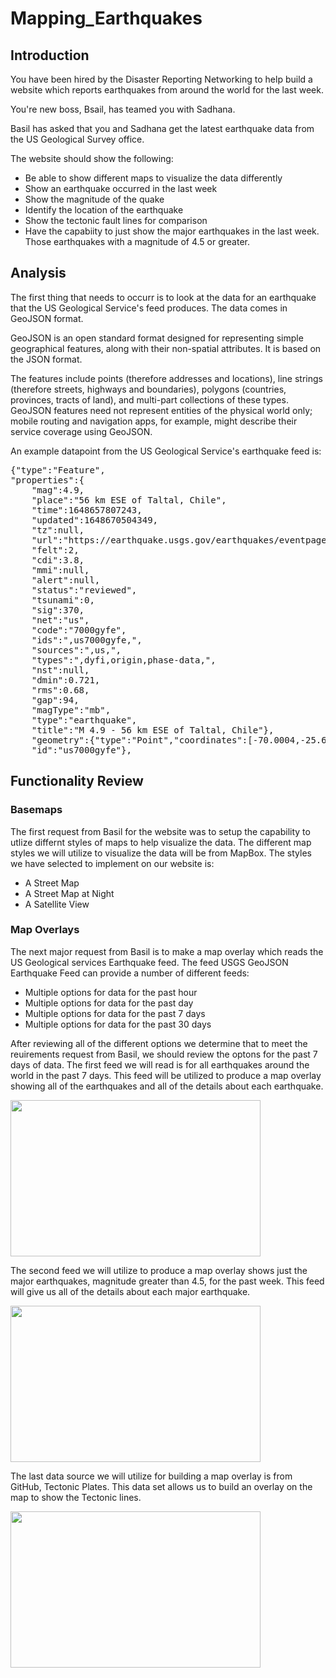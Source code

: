 # Mapping_Earthquakes
## Introduction

You have been hired by the Disaster Reporting Networking to help build a website which reports earthquakes from around the world for the last week.

You're new boss, Bsail, has teamed you with Sadhana.

Basil has asked that you and Sadhana get the latest earthquake data from the US Geological Survey office.

The website should show the following:

<ul>
	<li>Be able to show different maps to visualize the data differently</li>
	<li>Show an earthquake occurred in the last week	</li>
	<li>Show the magnitude of the quake</li>
	<li>Identify the location of the earthquake</li>
	<li>Show the tectonic fault lines for comparison</li>
	<li>Have the capabiity to just show the major earthquakes in the last week. Those earthquakes with a magnitude of 4.5 or greater.</li>
</ul>

## Analysis

The first thing that needs to occurr is to look at the data for an earthquake that the US Geological Service's feed produces. The data comes in GeoJSON format. 

GeoJSON is an open standard format designed for representing simple geographical features, along with their non-spatial attributes. It is based on the JSON format.

The features include points (therefore addresses and locations), line strings (therefore streets, highways and boundaries), polygons (countries, provinces, tracts of land), and multi-part collections of these types. GeoJSON features need not represent entities of the physical world only; mobile routing and navigation apps, for example, might describe their service coverage using GeoJSON.

An example datapoint from the US Geological Service's earthquake feed is:

<pre>
{"type":"Feature",
"properties":{
	"mag":4.9,
	"place":"56 km ESE of Taltal, Chile", 
	"time":1648657807243, 
	"updated":1648670504349, 
	"tz":null, 
	"url":"https://earthquake.usgs.gov/earthquakes/eventpage/us7000gyfe","detail":"https://earthquake.usgs.gov/earthquakes/feed/v1.0/detail/us7000gyfe.geojson", 
	"felt":2, 
	"cdi":3.8, 
	"mmi":null, 
	"alert":null, 
	"status":"reviewed", 
	"tsunami":0, 
	"sig":370, 
	"net":"us", 
	"code":"7000gyfe", 
	"ids":",us7000gyfe,", 
	"sources":",us,", 
	"types":",dyfi,origin,phase-data,", 
	"nst":null, 
	"dmin":0.721, 
	"rms":0.68, 
	"gap":94, 
	"magType":"mb", 
	"type":"earthquake", 
	"title":"M 4.9 - 56 km ESE of Taltal, Chile"}, 
	"geometry":{"type":"Point","coordinates":[-70.0004,-25.6655,71.59]}, 
	"id":"us7000gyfe"},
</pre>

## Functionality Review
### Basemaps

The first request from Basil for the website was to setup the capability to utlize differnt styles of maps to help visualize the data. The different map styles we will utilize to visualize the data will be from <a name="https://www.mapbox.com/">MapBox</a>. The styles we have selected to implement on our website is:

<ul>
	<li><a name="https://www.mapbox.com/maps/streets">A Street Map</a></li>
	<li><a name="https://www.mapbox.com/maps/dark">A Street Map at Night</a></li>
	<li><a name="https://www.mapbox.com/maps/satellite">A Satellite View</a></li>
</ul>

### Map Overlays

The next major request from Basil is to make a map overlay which reads the US Geological services Earthquake feed. The feed <a name="https://earthquake.usgs.gov/earthquakes/feed/v1.0/geojson.php">USGS GeoJSON Earthquake Feed</a> can provide a number of different feeds:

<ul>
	<li>Multiple options for data for the past hour</li>
	<li>Multiple options for data for the past day</li>
	<li>Multiple options for data for the past 7 days</li>
	<li>Multiple options for data for the past 30 days</li>	
</ul>

After reviewing all of the different options we determine that to meet the reuirements request from Basil, we should review the optons for the past 7 days of data. The first feed we will read is for all earthquakes around the world in the past 7 days. This feed will be utilized to produce a map overlay showing all of the earthquakes and all of the details about each earthquake.

<img src="earthquake_challenge\static\Resources\all_quakes.png" width="400" height="250">

The second feed we will utilize to produce a map overlay shows just the major earthquakes, magnitude greater than 4.5, for the past week. This feed will give us all of the details about each major earthquake.

<img src="earthquake_challenge\static\Resources\major_quakes.png" width="400" height="250">
	
The last data source we will utilize for building a map overlay is from GitHub, <a namee="https://github.com/fraxen/tectonicplates/tree/master/GeoJSON">Tectonic Plates</a>. This data set allows us to build an overlay on the map to show the Tectonic lines.

<img src="earthquake_challenge\static\Resources\tectonic_lines.png" width="400" height="250">



